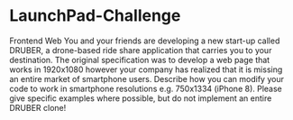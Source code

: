 # LaunchPad-Challenge

Frontend Web
You and your friends are developing a new start-up called DRUBER, a drone-based ride share application that carries you to your destination. 
The original specification was to develop a web page that works in 1920x1080 however your company has realized that it is missing an entire 
market of smartphone users. Describe how you can modify your code to work in smartphone resolutions e.g. 750x1334 (iPhone 8).
Please give specific examples where possible, but do not implement an entire DRUBER clone!
